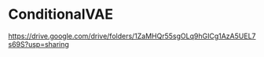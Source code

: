 # ConditionalVAE

https://drive.google.com/drive/folders/1ZaMHQr55sgOLq9hGICg1AzA5UEL7s69S?usp=sharing
